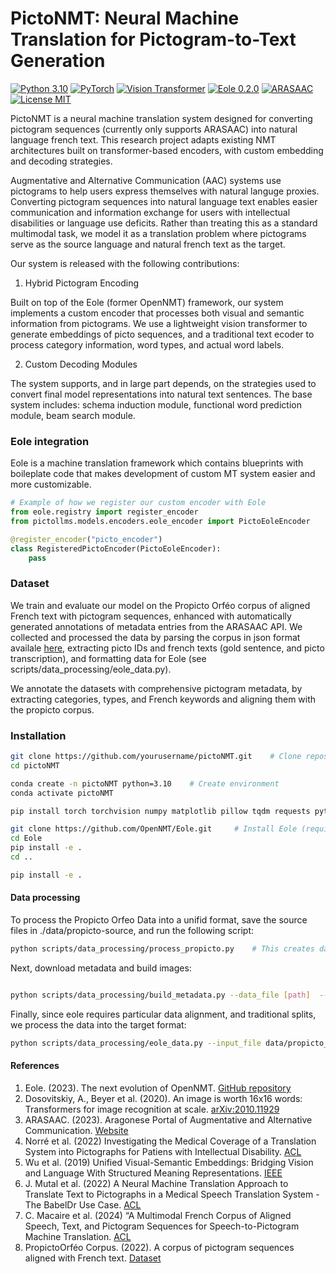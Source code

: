 # PictoNMT: Neural Machine Translation for Pictogram-to-Text Generation

[![Python 3.10](https://img.shields.io/badge/python-3.10-blue.svg)](https://www.python.org/downloads/release/python-310/)
[![PyTorch](https://img.shields.io/badge/PyTorch-2.0%2B-orange)](https://pytorch.org/)
[![Vision Transformer](https://img.shields.io/badge/Model-ViT-green)](https://arxiv.org/abs/2010.11929)
[![Eole 0.2.0](https://img.shields.io/badge/Eole-0.2.0-red)](https://github.com/OpenNMT/Eole)
[![ARASAAC](https://img.shields.io/badge/Pictograms-ARASAAC-purple)](https://arasaac.org/)
[![License MIT](https://img.shields.io/badge/License-MIT-lightgrey)](LICENSE)

PictoNMT is a neural machine translation system designed for converting pictogram sequences (currently only supports ARASAAC) into natural language french text. This research project adapts existing NMT architectures built on transformer-based encoders, with custom embedding and decoding strategies.

Augmentative and Alternative Communication (AAC) systems use pictograms to help users express themselves with natural languge proxies. Converting pictogram sequences into natural language text enables easier communication and information exchange for users with intellectual disabilities or language use deficits. Rather than treating this as a standard multimodal task, we model it as a translation problem where pictograms serve as the source language and natural french text as the target.

Our system is released with the following contributions:

  1. Hybrid Pictogram Encoding

Built on top of the Eole (former OpenNMT) framework, our system implements a custom encoder that processes both visual and semantic information from pictograms. We use a lightweight vision transformer to generate embeddings of picto sequences, and a traditional text ecoder to process category information, word types, and actual word labels.

  2. Custom Decoding Modules

The system supports, and in large part depends, on the strategies used to convert final model representations into natural text sentences. The base system includes: schema induction module, functional word prediction module, beam search module.

### Eole integration

Eole is a machine translation framework which contains blueprints with boileplate code that makes development of custom MT system easier and more customizable.

```python
# Example of how we register our custom encoder with Eole
from eole.registry import register_encoder
from pictollms.models.encoders.eole_encoder import PictoEoleEncoder

@register_encoder("picto_encoder")
class RegisteredPictoEncoder(PictoEoleEncoder):
    pass
```

### Dataset

We train and evaluate our model on the Propicto Orféo corpus of aligned French text with pictogram sequences, enhanced with automatically generated annotations of metadata entries from the ARASAAC API. We collected and processed the data by parsing the corpus in json format availale [here](link), extracting picto IDs and french texts (gold sentence, and picto transcription), and formatting data for Eole (see scripts/data_processing/eole_data.py).

We annotate the datasets with comprehensive pictogram metadata, by extracting categories, types, and French keywords and aligning them with the propicto corpus.

### Installation

```bash
git clone https://github.com/yourusername/pictoNMT.git    # Clone repository
cd pictoNMT

conda create -n pictoNMT python=3.10    # Create environment
conda activate pictoNMT

pip install torch torchvision numpy matplotlib pillow tqdm requests pytest

git clone https://github.com/OpenNMT/Eole.git     # Install Eole (required for full system
cd Eole
pip install -e .
cd ..

pip install -e .
```

#### Data processing

To process the Propicto Orfeo Data into a unifid format, save the source files in  ./data/propicto-source, and run the following script:

```bash
python scripts/data_processing/process_propicto.py    # This creates data/propicto_base.json and data/propicto_base_stats.json
```

Next, download metadata and build images:

```bash

python scripts/data_processing/build_metadata.py --data_file [path]  --cache_dir [path] --build_images 

```

Finally, since eole requires particular data alignment, and traditional splits, we process the data into the target format:

```bash
python scripts/data_processing/eole_data.py --input_file data/propicto_base.json --output_dir data/processed --split_ratio 0.7 0.15 0.15
```

#### References

1. Eole. (2023). The next evolution of OpenNMT. [GitHub repository](https://github.com/OpenNMT/Eole)
2. Dosovitskiy, A., Beyer et al. (2020). An image is worth 16x16 words: Transformers for image recognition at scale. [arXiv:2010.11929](https://arxiv.org/abs/2010.11929)
3. ARASAAC. (2023). Aragonese Portal of Augmentative and Alternative Communication. [Website](https://arasaac.org/)
4. Norré et al. (2022) Investigating the Medical Coverage of a Translation System into Pictographs for Patiens with Intellectual Disability. [ACL](10.18653/v1/2022.slpat-1.6)
5. Wu et al. (2019) Unified Visual-Semantic Embeddings: Bridging Vision and Language With Structured Meaning Representations. [IEEE](https://ieeexplore.ieee.org/document/8954449)
6. J. Mutal et al. (2022) A Neural Machine Translation Approach to Translate Text to Pictographs in a Medical Speech Translation System - The BabelDr Use Case. [ACL](https://aclanthology.org/2022.amta-research.19/)
7. C. Macaire et al. (2024) “A Multimodal French Corpus of Aligned Speech, Text, and Pictogram Sequences for Speech-to-Pictogram Machine Translation. [ACL](https://aclanthology.org/2024.lrec-main.76/)
8. PropictoOrféo Corpus. (2022). A corpus of pictogram sequences aligned with French text. [Dataset](https://www.ortolang.fr/)